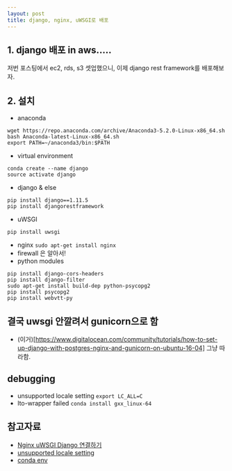 ```yaml
---
layout: post
title: django, nginx, uWSGI로 배포
---
```


## 1. django 배포 in aws.....
저번 포스팅에서 ec2, rds, s3 셋업했으니, 이제 django rest framework를 배포해보자. <br>

## 2. 설치
* anaconda
```
wget https://repo.anaconda.com/archive/Anaconda3-5.2.0-Linux-x86_64.sh
bash Anaconda-latest-Linux-x86_64.sh
export PATH=~/anaconda3/bin:$PATH
```
* virtual environment
```
conda create --name django
source activate django
```
* django & else
```
pip install django==1.11.5
pip install djangorestframework
```
* uWSGI
```
pip install uwsgi
```
* nginx
`sudo apt-get install nginx`
* firewall 은 알아서!
* python modules
```
pip install django-cors-headers
pip install django-filter
sudo apt-get install build-dep python-psycopg2
pip install psycopg2
pip install webvtt-py
```

## 결국 uwsgi 안깔려서 gunicorn으로 함
* (이거)[https://www.digitalocean.com/community/tutorials/how-to-set-up-django-with-postgres-nginx-and-gunicorn-on-ubuntu-16-04] 그냥 따라함.
## debugging
* unsupported locale setting
`export LC_ALL=C`
* lto-wrapper failed
`conda install gxx_linux-64`
## 참고자료
* [Nginx uWSGI Django 연결하기](https://twpower.github.io/41-connect-nginx-uwsgi-django)
* [unsupported locale setting](https://stackoverflow.com/questions/36394101/pip-install-locale-error-unsupported-locale-setting)
* [conda env](https://www.anaconda.com/download/#linux)
